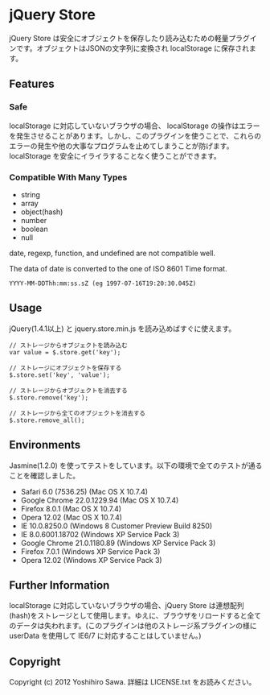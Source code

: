 # jQuery Store

jQuery Store は安全にオブジェクトを保存したり読み込むための軽量プラグインです。オブジェクトはJSONの文字列に変換され localStorage に保存されます。


## Features

### Safe

localStorage に対応していないブラウザの場合、 localStorage の操作はエラーを発生させることがあります。しかし、このプラグインを使うことで、これらのエラーの発生や他の大事なプログラムを止めてしまうことが防げます。localStorage を安全にイライラすることなく使うことができます。

### Compatible With Many Types

* string
* array
* object(hash)
* number
* boolean
* null

date, regexp, function, and undefined are not compatible well.

The data of date is converted to the one of ISO 8601 Time format.

    YYYY-MM-DDThh:mm:ss.sZ (eg 1997-07-16T19:20:30.045Z)


## Usage

jQuery(1.4.1以上) と jquery.store.min.js を読み込めばすぐに使えます。

    // ストレージからオブジェクトを読み込む
    var value = $.store.get('key');

    // ストレージにオブジェクトを保存する
    $.store.set('key', 'value');

    // ストレージからオブジェクトを消去する
    $.store.remove('key');

    // ストレージから全てのオブジェクトを消去する
    $.store.remove_all();


## Environments

Jasmine(1.2.0) を使ってテストをしています。以下の環境で全てのテストが通ることを確認しました。

* Safari 6.0 (7536.25) (Mac OS X 10.7.4)
* Google Chrome 22.0.1229.94 (Mac OS X 10.7.4)
* Firefox 8.0.1 (Mac OS X 10.7.4)
* Opera 12.02 (Mac OS X 10.7.4)
* IE 10.0.8250.0 (Windows 8 Customer Preview Build 8250)
* IE 8.0.6001.18702 (Windows XP Service Pack 3)
* Google Chrome 21.0.1180.89 (Windows XP Service Pack 3)
* Firefox 7.0.1 (Windows XP Service Pack 3)
* Opera 12.02 (Windows XP Service Pack 3)


## Further Information

localStorage に対応していないブラウザの場合、jQuery Store は連想配列(hash)をストレージとして使用します。ゆえに、ブラウザをリロードすると全てのデータは失われます。(このプラグインは他のストレージ系プラグインの様に userData を使用して IE6/7 に対応することはしていません。)


## Copyright

Copyright (c) 2012 Yoshihiro Sawa. 詳細は LICENSE.txt をお読みください。
